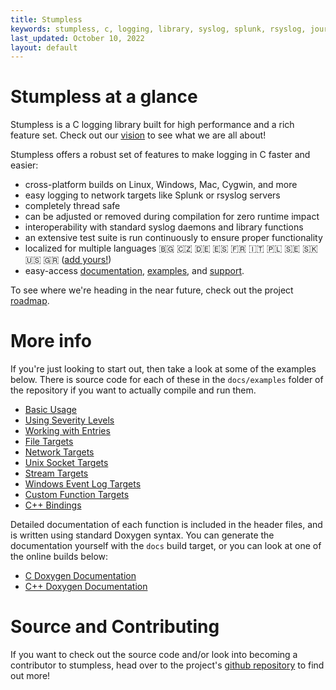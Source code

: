 ```yaml
---
title: Stumpless
keywords: stumpless, c, logging, library, syslog, splunk, rsyslog, journald
last_updated: October 10, 2022
layout: default
---
```


# Stumpless at a glance
Stumpless is a C logging library built for high performance and a rich feature
set. Check out our [vision](./vision.html) to see what we are all about!

Stumpless offers a robust set of features to make logging in C faster and
easier:
 * cross-platform builds on Linux, Windows, Mac, Cygwin, and more
 * easy logging to network targets like Splunk or rsyslog servers
 * completely thread safe
 * can be adjusted or removed during compilation for zero runtime impact
 * interoperability with standard syslog daemons and library functions
 * an extensive test suite is run continuously to ensure proper functionality
 * localized for multiple languages &#127463;&#127468; &#127464;&#127487; &#127465;&#127466; &#127466;&#127480; &#127467;&#127479; &#127470;&#127481; &#127477;&#127473; &#127480;&#127466; &#127480;&#127472; &#127482;&#127480; &#127468;&#127479;
   ([add yours!](https://github.com/goatshriek/stumpless/blob/latest/docs/localization.md))
 * easy-access
   [documentation](https://goatshriek.github.io/stumpless/docs/c/latest/index.html),
   [examples](https://github.com/goatshriek/stumpless/tree/latest/docs/examples),
   and [support](https://gitter.im/stumpless/community).

To see where we're heading in the near future, check out the project
[roadmap](./roadmap.html).


# More info
If you're just looking to start out, then take a look at some of the examples
below. There is source code for each of these in the `docs/examples` folder of
the repository if you want to actually compile and run them.

 * [Basic Usage](./examples/basic.html)
 * [Using Severity Levels](./examples/severity_level.html)
 * [Working with Entries](./examples/entry.html)
 * [File Targets](./examples/file.html)
 * [Network Targets](./examples/network.html)
 * [Unix Socket Targets](./examples/socket.html)
 * [Stream Targets](./examples/stream.html)
 * [Windows Event Log Targets](./examples/wel.html)
 * [Custom Function Targets](./examples/function.html)
 * [C++ Bindings](./examples/cpp.html)

Detailed documentation of each function is included in the header files, and is
written using standard Doxygen syntax. You can generate the documentation
yourself with the `docs` build target, or you can look at one of the online
builds below:

 * [C Doxygen Documentation](./docs/c/latest/index.html)
 * [C++ Doxygen Documentation](./docs/cpp/latest/index.html)


# Source and Contributing
If you want to check out the source code and/or look into becoming a contributor
to stumpless, head over to the project's
[github repository](https://github.com/goatshriek/stumpless) to find out more!
